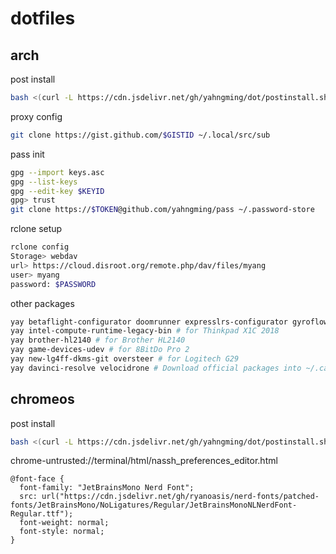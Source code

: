 # dotfiles

## arch
post install
```sh
bash <(curl -L https://cdn.jsdelivr.net/gh/yahngming/dot/postinstall.sh) arch
```
proxy config
```sh
git clone https://gist.github.com/$GISTID ~/.local/src/sub
```
pass init
```sh
gpg --import keys.asc
gpg --list-keys
gpg --edit-key $KEYID
gpg> trust
git clone https://$TOKEN@github.com/yahngming/pass ~/.password-store
```
rclone setup
```sh
rclone config
Storage> webdav
url> https://cloud.disroot.org/remote.php/dav/files/myang
user> myang
password: $PASSWORD
```
other packages
```sh
yay betaflight-configurator doomrunner expresslrs-configurator gyroflow gzdoom minecraft-launcher orca-slicer sdrpp-git subconverter-bin tsukimi-git
yay intel-compute-runtime-legacy-bin # for Thinkpad X1C 2018
yay brother-hl2140 # for Brother HL2140
yay game-devices-udev # for 8BitDo Pro 2
yay new-lg4ff-dkms-git oversteer # for Logitech G29
yay davinci-resolve velocidrone # Download official packages into ~/.cache/yay/$PKGNAME
```

## chromeos
post install
```sh
bash <(curl -L https://cdn.jsdelivr.net/gh/yahngming/dot/postinstall.sh) chromeos
```
chrome-untrusted://terminal/html/nassh_preferences_editor.html
```
@font-face {
  font-family: "JetBrainsMono Nerd Font";
  src: url("https://cdn.jsdelivr.net/gh/ryanoasis/nerd-fonts/patched-fonts/JetBrainsMono/NoLigatures/Regular/JetBrainsMonoNLNerdFont-Regular.ttf");
  font-weight: normal;
  font-style: normal;
}
```
